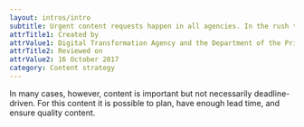 ```yaml
---
layout: intros/intro
subtitle: Urgent content requests happen in all agencies. In the rush to publish, the quality of content is often overlooked.
attrTitle1: Created by
attrValue1: Digital Transformation Agency and the Department of the Prime Minister and Cabinet
attrTitle2: Reviewed on
attrValue2: 16 October 2017
category: Content strategy
---
```

In many cases, however, content is important but not necessarily deadline-driven. For this content it is possible to plan, have enough lead time, and ensure quality content.
